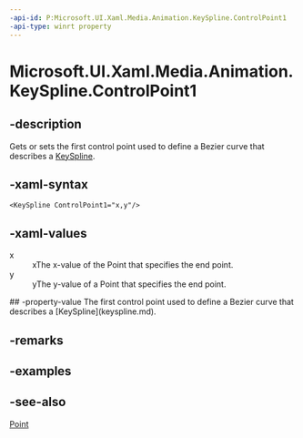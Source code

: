 ```yaml
---
-api-id: P:Microsoft.UI.Xaml.Media.Animation.KeySpline.ControlPoint1
-api-type: winrt property
---
```


<!-- Property syntax
public Windows.Foundation.Point ControlPoint1 { get;  set; }
-->

# Microsoft.UI.Xaml.Media.Animation.KeySpline.ControlPoint1

## -description
Gets or sets the first control point used to define a Bezier curve that describes a [KeySpline](keyspline.md).

## -xaml-syntax
```xaml
<KeySpline ControlPoint1="x,y"/>
```


## -xaml-values
<dl><dt>x</dt><dd>xThe x-value of the Point that specifies the end point.</dd>
<dt>y</dt><dd>yThe y-value of a Point that specifies the end point.</dd>
</dl>
## -property-value
The first control point used to define a Bezier curve that describes a [KeySpline](keyspline.md).

## -remarks

## -examples

## -see-also
[Point](/uwp/api/windows.foundation.point)
